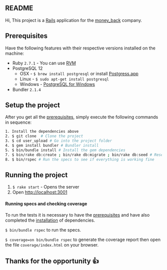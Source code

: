 ## README

Hi, This project is a [Rails](http://rubyonrails.org/) application for the [money_back](#) company.


## Prerequisites

Have the following features with their respective versions installed on the machine:

* Ruby `2.7.1` - You can use [RVM](http://rvm.io)
* PostgreSQL 12
  * OSX - `$ brew install postgresql` or install [Postgress.app](http://postgresapp.com/)
  * Linux - `$ sudo apt-get install postgresql`
  * Windows - [PostgreSQL for Windows](http://www.postgresql.org/download/windows/)
* Bundler `2.1.4`

## Setup the project

After you get all the [prerequisites](#prerequisites), simply execute the following commands in sequence:

```bash
1. Install the dependencies above
2. $ git clone  # Clone the project
3. $ cd user_upload # Go into the project folder
4. $ gem install bundler # Bundler install
5. $ bin/bundle install # Install the gem dependencies
7. $ bin/rake db:create ; bin/rake db:migrate ; bin/rake db:seed # Reset and seed the database
8. $ bin/rspec # Run the specs to see if everything is working fine
```

## Running the project

1. `$ rake start` - Opens the server
2. Open [http://localhost:3001](http://localhost:3001)

#### Running specs and checking coverage
To run the tests it is necessary to have the [prerequisites](#prerequisites) and have also completed the [installation](#installation) of dependencies.

`$ bin/bundle rspec` to run the specs.

`$ coverage=on bin/bundle rspec` to generate the coverage report then open the file `coverage/index.html` on your browser.


## Thanks for the opportunity :+1:
